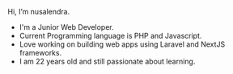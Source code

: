 Hi, I’m nusalendra.
- I'm a Junior Web Developer. 
- Current Programming language is PHP and Javascript.
- Love working on building web apps using Laravel and NextJS frameworks.
- I am 22 years old and still passionate about learning.

<!---
nusalendra/nusalendra is a ✨ special ✨ repository because its `README.md` (this file) appears on your GitHub profile.
You can click the Preview link to take a look at your changes.
--->
